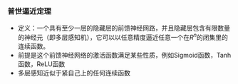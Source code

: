 ### 普世逼近定理

- 定义：一个具有至少一层的隐藏层的前馈神经网路，并且隐藏层包含有限数量的神经元（即多层感知机），它可以以任意精度逼近任意一个在$R^n$的闭集里的连续函数。
- 前提是这个前馈神经网络的激活函数满足某些性质，例如Sigmoid函数，Tanh函数，ReLU函数
- 多层感知近似于紧自己上的任何连续函数